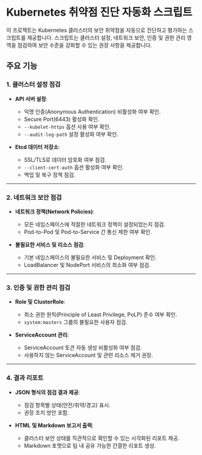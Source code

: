 # Kubernetes 취약점 진단 자동화 스크립트

이 프로젝트는 Kubernetes 클러스터의 보안 취약점을 자동으로 진단하고 평가하는 스크립트를 제공합니다. 스크립트는 클러스터 설정, 네트워크 보안, 인증 및 권한 관리 영역을 점검하여 보안 수준을 강화할 수 있는 권장 사항을 제공합니다.

## 주요 기능

### 1. 클러스터 설정 점검
- **API 서버 설정**:
  - 익명 인증(Anonymous Authentication) 비활성화 여부 확인.
  - Secure Port(6443) 활성화 확인.
  - `--kubelet-https` 옵션 사용 여부 확인.
  - `--audit-log-path` 설정 활성화 여부 확인.

- **Etcd 데이터 저장소**:
  - SSL/TLS로 데이터 암호화 여부 점검.
  - `--client-cert-auth` 옵션 활성화 여부 확인.
  - 백업 및 복구 정책 점검.

---

### 2. 네트워크 보안 점검
- **네트워크 정책(Network Policies)**:
  - 모든 네임스페이스에 적절한 네트워크 정책이 설정되었는지 점검.
  - Pod-to-Pod 및 Pod-to-Service 간 통신 제한 여부 확인.

- **불필요한 서비스 및 리소스 점검**:
  - 기본 네임스페이스의 불필요한 서비스 및 Deployment 확인.
  - LoadBalancer 및 NodePort 서비스의 최소화 여부 점검.

---

### 3. 인증 및 권한 관리 점검
- **Role 및 ClusterRole**:
  - 최소 권한 원칙(Principle of Least Privilege, PoLP) 준수 여부 확인.
  - `system:masters` 그룹의 불필요한 사용자 점검.

- **ServiceAccount 관리**:
  - ServiceAccount 토큰 자동 생성 비활성화 여부 점검.
  - 사용하지 않는 ServiceAccount 및 관련 리소스 제거 권장.

---

### 4. 결과 리포트
- **JSON 형식의 점검 결과 제공**:
  - 점검 항목별 상태(안전/취약/경고) 표시.
  - 권장 조치 방안 포함.

- **HTML 및 Markdown 보고서 출력**:
  - 클러스터 보안 상태를 직관적으로 확인할 수 있는 시각화된 리포트 제공.
  - Markdown 포맷으로 팀 내 공유 가능한 간결한 리포트 생성.

